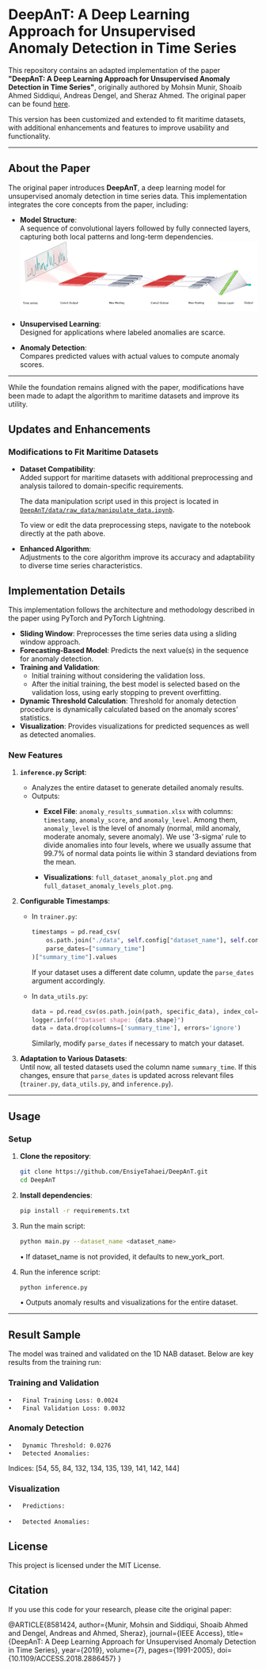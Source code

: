 # DeepAnT: A Deep Learning Approach for Unsupervised Anomaly Detection in Time Series

This repository contains an adapted implementation of the paper **"DeepAnT: A Deep Learning Approach for Unsupervised Anomaly Detection in Time Series"**, originally authored by Mohsin Munir, Shoaib Ahmed Siddiqui, Andreas Dengel, and Sheraz Ahmed. The original paper can be found [here](https://ieeexplore.ieee.org/document/8581424).

This version has been customized and extended to fit maritime datasets, with additional enhancements and features to improve usability and functionality.

---

## About the Paper

The original paper introduces **DeepAnT**, a deep learning model for unsupervised anomaly detection in time series data. This implementation integrates the core concepts from the paper, including:

- **Model Structure**:  
  A sequence of convolutional layers followed by fully connected layers, capturing both local patterns and long-term dependencies.  
  ![DeepAnT Structure](images/structure.png)

- **Unsupervised Learning**:  
  Designed for applications where labeled anomalies are scarce.

- **Anomaly Detection**:  
  Compares predicted values with actual values to compute anomaly scores.

---
While the foundation remains aligned with the paper, modifications have been made to adapt the algorithm to maritime datasets and improve its utility.

## Updates and Enhancements

### Modifications to Fit Maritime Datasets
- **Dataset Compatibility**:  
  Added support for maritime datasets with additional preprocessing and analysis tailored to domain-specific requirements.

  The data manipulation script used in this project is located in [`DeepAnT/data/raw_data/manipulate_data.ipynb`](data/raw_data/manipulate_data.ipynb).

  To view or edit the data preprocessing steps, navigate to the notebook directly at the path above.

- **Enhanced Algorithm**:  
  Adjustments to the core algorithm improve its accuracy and adaptability to diverse time series characteristics.

## Implementation Details

This implementation follows the architecture and methodology described in the paper using PyTorch and PyTorch Lightning.

- **Sliding Window**: Preprocesses the time series data using a sliding window approach.
- **Forecasting-Based Model**: Predicts the next value(s) in the sequence for anomaly detection.
- **Training and Validation**: 
    - Initial training without considering the validation loss.
    - After the initial training, the best model is selected based on the validation loss, using early stopping to prevent overfitting.
- **Dynamic Threshold Calculation**: Threshold for anomaly detection procedure is dynamically calculated based on the anomaly scores' statistics.
- **Visualization**: Provides visualizations for predicted sequences as well as detected anomalies.


### New Features
1. **`inference.py` Script**:  
   - Analyzes the entire dataset to generate detailed anomaly results.
   - Outputs:
     - **Excel File**: `anomaly_results_summation.xlsx` with columns: `timestamp`, `anomaly_score`, and `anomaly_level`. Among them, `anomaly_level` is the level of anomaly (normal, mild anomaly, moderate anomaly, severe anomaly). We use '3-sigma' rule to divide anomalies into four levels, where we usually assume that 99.7% of normal data points lie within 3 standard deviations from the mean.
  

     - **Visualizations**: `full_dataset_anomaly_plot.png` and `full_dataset_anomaly_levels_plot.png`.

2. **Configurable Timestamps**:  
   - In `trainer.py`:
     ```python
     timestamps = pd.read_csv(
         os.path.join("./data", self.config["dataset_name"], self.config["specific_dataset"]),
         parse_dates=["summary_time"]
     )["summary_time"].values
     ```
     If your dataset uses a different date column, update the `parse_dates` argument accordingly.

   - In `data_utils.py`:
     ```python
     data = pd.read_csv(os.path.join(path, specific_data), index_col="summary_time", parse_dates=["summary_time"])
     logger.info(f"Dataset shape: {data.shape}")
     data = data.drop(columns=['summary_time'], errors='ignore')
     ```
     Similarly, modify `parse_dates` if necessary to match your dataset.

3. **Adaptation to Various Datasets**:  
   Until now, all tested datasets used the column name `summary_time`. If this changes, ensure that `parse_dates` is updated across relevant files (`trainer.py`, `data_utils.py`, and `inference.py`).

---

## Usage

### Setup
1. **Clone the repository**:
    ```bash
    git clone https://github.com/EnsiyeTahaei/DeepAnT.git
    cd DeepAnT
    ```
2.	**Install dependencies**:

    ```bash
    pip install -r requirements.txt
    ```

3.	Run the main script:
    ```bash
    python main.py --dataset_name <dataset_name>
    ```
	•	If dataset_name is not provided, it defaults to new_york_port.

4.	Run the inference script:
    ```bash
    python inference.py
    ```
	•	Outputs anomaly results and visualizations for the entire dataset.

---
## Result Sample
The model was trained and validated on the 1D NAB dataset. Below are key results from the training run:
### Training and Validation
	•	Final Training Loss: 0.0024
	•	Final Validation Loss: 0.0032

### Anomaly Detection
	•	Dynamic Threshold: 0.0276
	•	Detected Anomalies:
Indices: [54, 55, 84, 132, 134, 135, 139, 141, 142, 144]

### Visualization
	•	Predictions:

	•	Detected Anomalies:

## License

This project is licensed under the MIT License.


## Citation

If you use this code for your research, please cite the original paper:

@ARTICLE{8581424,
  author={Munir, Mohsin and Siddiqui, Shoaib Ahmed and Dengel, Andreas and Ahmed, Sheraz},
  journal={IEEE Access}, 
  title={DeepAnT: A Deep Learning Approach for Unsupervised Anomaly Detection in Time Series}, 
  year={2019},
  volume={7},
  pages={1991-2005},
  doi={10.1109/ACCESS.2018.2886457}
}

